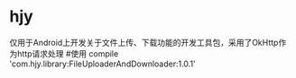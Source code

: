 # hjy
仅用于Android上开发关于文件上传、下载功能的开发工具包，采用了OkHttp作为http请求处理
#使用
    compile 'com.hjy.library:FileUploaderAndDownloader:1.0.1'

